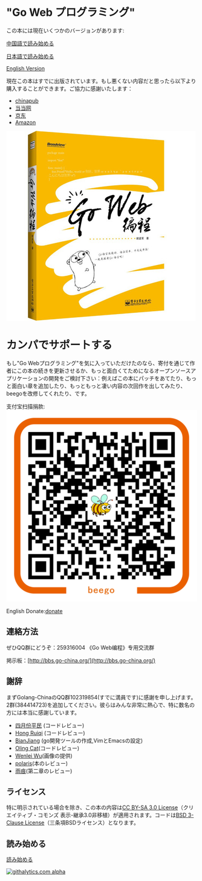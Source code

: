 # "Go Web プログラミング"
この本には現在いくつかのバージョンがあります:

[中国語で読み始める](<https://github.com/astaxie/build-web-application-with-golang/blob/master/ebook/preface.md>)

[日本語で読み始める](<https://github.com/astaxie/build-web-application-with-golang/blob/master/ja/ebook/preface.md>)

[English Version](<https://github.com/astaxie/build-web-application-with-golang/blob/master/en/eBook/preface.md>)

現在この本はすでに出版されています。もし悪くない内容だと思ったら以下より購入することができます。ご協力に感謝いたします：

- [chinapub](http://product.china-pub.com/3767290)
- [当当网](http://product.dangdang.com/product.aspx?product_id=23231404)
- [京东](http://book.jd.com/11224644.html)
- [Amazon](http://www.amazon.cn/Go-Web%E7%BC%96%E7%A8%8B-%E8%B0%A2%E5%AD%9F%E5%86%9B/dp/B00CHWVAHQ/ref=sr_1_1?s=books&ie=UTF8&qid=1369323453&sr=1-1)

![](ebook/images/ebook.jpg)

# カンパでサポートする
もし"Go Webプログラミング"を気に入っていただけたのなら、寄付を通じて作者にこの本の続きを更新させるか、もっと面白くてためになるオープンソースアプリケーションの開発をご検討下さい：例えばこの本にパッチをあてたり、もっと面白い章を追加したり、もっともっと凄い内容の次回作を出してみたり、beegoを改修してくれたり、です。

支付宝扫描捐款: ![](ebook/images/alipay.png)

English Donate:[donate](http://beego.me/donate)

## 連絡方法
ぜひQQ群にどうぞ：259316004 《Go Web编程》专用交流群

掲示板：[http://bbs.go-china.org/](http://bbs.go-china.org/)

## 謝辞
まずGolang-ChinaのQQ群102319854(すでに満員です)に感謝を申し上げます。2群(384414723)を追加してください。彼らはみんな非常に熱心で、特に数名の方には本当に感謝しています。

 - [四月份平民](https://plus.google.com/110445767383269817959) (コードレビュー)
 - [Hong Ruiqi](https://github.com/hongruiqi) (コードレビュー)
 - [BianJiang](https://github.com/border) (go開発ツールの作成,VimとEmacsの設定)
 - [Oling Cat](https://github.com/OlingCat)(コードレビュー)
 - [Wenlei Wu](mailto:spadesacn@gmail.com)(画像の提供)
 - [polaris](https://github.com/polaris1119)(本のレビュー)
 - [雨痕](https://github.com/qyuhen)(第二章のレビュー)

## ライセンス
特に明示されている場合を除き、この本の内容は[CC BY-SA 3.0 License](http://creativecommons.org/licenses/by-sa/3.0/)（クリエイティブ・コモンズ 表示-継承3.0非移植）が適用されます。コードは[BSD 3-Clause License](<https://github.com/astaxie/build-web-application-with-golang/blob/master/LICENSE.md>)（三条項BSDライセンス）となります。

## 読み始める
[読み始める](<https://github.com/astaxie/build-web-application-with-golang/blob/master/ja/ebook/preface.md>)


[![githalytics.com alpha](https://cruel-carlota.pagodabox.com/44c98c9d398b8319b6e87edcd3e34144 "githalytics.com")](http://githalytics.com/astaxie/build-web-application-with-golang)
